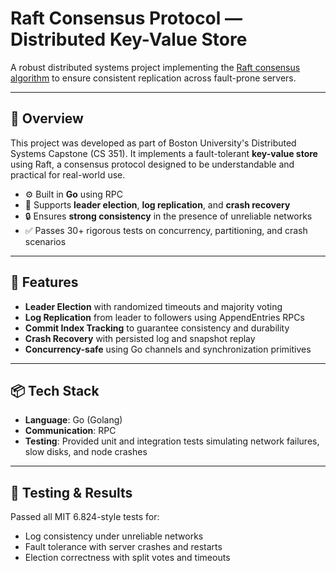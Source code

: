 # Raft Consensus Protocol — Distributed Key-Value Store

A robust distributed systems project implementing the [Raft consensus algorithm](https://raft.github.io/) to ensure consistent replication across fault-prone servers.

---

## 🚀 Overview

This project was developed as part of Boston University's Distributed Systems Capstone (CS 351). It implements a fault-tolerant **key-value store** using Raft, a consensus protocol designed to be understandable and practical for real-world use.

- ⚙️ Built in **Go** using RPC
- 🧠 Supports **leader election**, **log replication**, and **crash recovery**
- 🔒 Ensures **strong consistency** in the presence of unreliable networks
- ✅ Passes 30+ rigorous tests on concurrency, partitioning, and crash scenarios

---

## 📌 Features

- **Leader Election** with randomized timeouts and majority voting
- **Log Replication** from leader to followers using AppendEntries RPCs
- **Commit Index Tracking** to guarantee consistency and durability
- **Crash Recovery** with persisted log and snapshot replay
- **Concurrency-safe** using Go channels and synchronization primitives

---

## 📦 Tech Stack

- **Language**: Go (Golang)
- **Communication**: RPC
- **Testing**: Provided unit and integration tests simulating network failures, slow disks, and node crashes

---

## 🧪 Testing & Results

Passed all MIT 6.824-style tests for:
- Log consistency under unreliable networks
- Fault tolerance with server crashes and restarts
- Election correctness with split votes and timeouts
